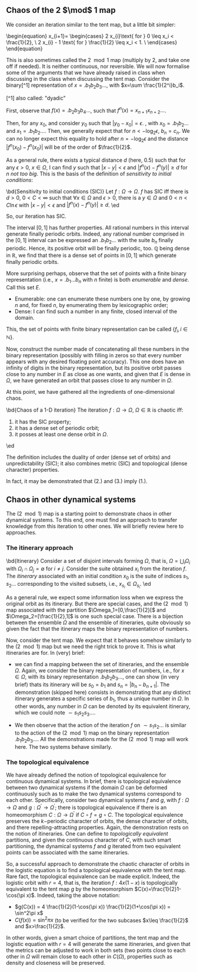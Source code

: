 ## Chaos of the 2 $\mod$ 1 map

We consider an iteration similar to the tent map, but a little bit simpler:

\begin{equation}
x_{i+1}=
\begin{cases}
2 x_{i}\text{ for } 0 \leq x_i < \frac{1}{2}, \\
2 x_{i} - 1 \text{ for } \frac{1}{2} \leq x_i < 1. \\
\end{cases}
\end{equation}

This is also sometimes called the $2 \mod 1$ map (multiply by 2, and take one off if needed). 
It is neither continuous, nor reversible. We will now formalise some of the arguments that we have already raised in class when discussing in the class when discussing the tent map. Consider the binary[^1] representation of $x=.b_1 b_2 b_3 \ldots$, with $x=\sum \frac{1}{2^i}b_i$. 

[^1] also called: "dyadic"

First, observe that $f(x)=.b_2b_3b_4\ldots$, such that $f^n(x)=x_{n+1}x_{n+2}\ldots$. 

Then, for any $x_0$, and consider $y_0$ such that $|y_0-x_0| = \epsilon$.
, with $x_0=.b_1b_2\ldots$ and  $x_1=.b_1b_2\ldots$. Then, we generally expect that for $n<-\log_2 \epsilon$, $b_n=c_n$. We can no longer expect this equality to hold after $n=-\log_2 \epsilon$ and the distance $|f^n(x_0)-f^n(x_0)|$ will be of the order of $\frac{1}{2}$. 

As a general rule, there exists a typical distance $d$ (here, 0.5) such that   for any $\epsilon>0$, $x\in\Omega$, I can find $y$ such that $|x-y|<\epsilon$ and $|f^n(x)-f^n(y)|\geq d$ for $n$ _not too big_. This is the basis of the definition of _sensitivity to initial conditions_: 

\bd{Sensitivity to initial conditions (SIC)}
Let $f:\Omega \rightarrow \Omega$. $f$ has SIC iff  there is $d>0$, $0<C<\infty$ such that $\forall x\in\Omega$ and $\epsilon>0$, there is a $y\in\Omega$ and $0<n<C\ln \epsilon$ with  $|x-y|<\epsilon$ and $|f^n(x)-f^n(y)|\geq d$. 
\ed

So, our iteration has SIC. 

The interval $[0,1]$ has further properties. All rational numbers in this interval generate finally periodic orbits. Indeed, any rational number comprised in the $[0,1]$ interval can be expressed an $.b_1b_2\ldots$ with the suite $b_n$ finally periodic. Hence, its positive orbit will be finally periodic, too. $\mathbb{Q}$ being dense in $\mathbb{R}$, we find that there is a dense set of points in $[0,1]$ which generate finally periodic orbits. 


More surprising perhaps, observe that the set of points with a finite binary representation (i.e., $x=.b_1\ldots b_n$ with $n$ finite) is both _enumerable_ and _dense_. Call this set $E$. 

- Enumerable: one can enumerate these numbers one by one, by growing $n$ and, for fixed $n$, by enumerating them by lexicographic order;
- Dense: I can find such a number in any finite, closed interval of the domain. 

This, the set of points with finite binary representation can be called $\{f_i, i\in\mathbb{N}\}$. 

Now, construct the number made of concatenating all these numbers in the binary representation (possibly with filling in zeros so that every number appears with any desired floating point accuracy). This one does have an infinity of digits in the binary representation, but its positive orbit passes close to any number in $E$ as close as one wants, and given that $E$ is dense in $\Omega$, we have generated an orbit that passes close to any number in $\Omega$. 

At this point, we have gathered all the ingredients of one-dimensional chaos. 

\bd{Chaos of a 1-D iteration}
The iteration $f:\Omega\rightarrow\Omega$, $\Omega \in \mathbb{R}$ is chaotic iff:

 1. it has the SIC property;
 2. it has a dense set of periodic orbit;
 3. it posses at least one dense orbit in $\Omega$. 

\ed

The definition includes the duality of order (dense set of orbits) and unpredictability (SIC); it also combines metric (SIC) and topological (dense character) properties. 

In fact, it may be demonstrated that (2.) and (3.) imply (1.). 

## Chaos in other dynamical systems

The $(2 \mod 1)$ map is a starting point to demonstrate chaos in other dynamical systems. To this end, one must find an approach to transfer knowledge from this iteration to other ones. We will briefly review here to approaches.

### The itinerary approach

\bd{Itinerary}
Consider a set of disjoint intervals forming $\Omega$, that is, $\Omega = \bigcup_{i} \Omega_i$ with $\Omega_i \cap \Omega_j = \emptyset$ for $i\neq j$. Consider the suite obtained $x_i$ from the iteration $f$. The _itinerary_ associated with an initial condition $x_0$ is the suite of indices $s_1, s_2 \ldots$ corresponding to the visited subsets, i.e., $x_{s_i} \in \Omega_{s_i}$. 
\ed

As a general rule, we expect some information loss when we express the original orbit as its itinerary. But there are special cases, and the $(2 \mod 1)$ map associated with the partition $\Omega_1=[0,\frac{1}{2}[$ and $\Omega_2=[\frac{1}{2},1[$ is one such special case. There is a bijection between the ensemble $\Omega$ and the ensemble of itineraries, quite obviously so given the fact that the itinerary maps the binary representation of numbers. 

Now, consider the tent map. We expect that it behaves somehow similarly to the $(2 \mod 1)$ map but we need the right trick to prove it. This is what itineraries are for. In (very) brief: 

 - we can find a mapping between the set of itineraries, and the ensemble $\Omega$. Again, we consider the binary representation of numbers, i.e., for $x\in\Omega$, with its binary representation $.b_1b_2b_3\ldots$, one can show (in very brief) thats its itinerary will be $s_0=b_1$ and $s_n=|b_n - b_{n+1}|$. The demonstration (skipped here) consists in demonstrating that any distinct itinerary generates a specific series of $b_1$, thus a unique number in $\Omega$. In other words, any number in $\Omega$ can be denoted by its equivalent itinerary, which we could note $\sim s_1s_2s_3\ldots$. 

 - We then observe that the action of the iteration $f$ on $\sim s_1s_2\ldots$ is similar to the action of the $(2 \mod 1)$ map on the binary representation $.b_1b_2b_3\ldots$. All the demonstrations made for the $(2 \mod 1)$ map will work here. The two systems behave similarly. 

### The topological equivalence

We have already defined the notion of topological equivalence for continuous dynamical systems. In brief, there is topological equivalence between two dynamical systems if the domain $\Omega$ can be deformed continuously such as to make the two dynamical systems correspond to each other. Specifically, consider two dynamical systems $f$ and $g$, with
$f:\Omega\rightarrow\Omega$ and
$g:\Omega^\prime \rightarrow \Omega^\prime$; there is topological equivalence if there is an homeomorphism
$C:\Omega \rightarrow \Omega^\prime$ if $C\circ f = g \circ C$. The topological equivalence preserves the $k-$periodic character of orbits, the dense character of orbits, and there repelling-attracting properties. Again, the demonstration rests on the notion of itineraries. One can define to _topologically equivalent_ partitions, and given the continuous character of $C$, with such smart partitioning, the dynamical systems $f$ and $g$ iterated from  two equivalent points can be associated with the same itineraries. 

So, a successful approach to demonstrate the chaotic character of orbits in the logistic equation is to find a topological equivalence with the tent map. Rare fact, the topological equivalence can be made explicit. Indeed, the logistic orbit with $r=4$, that is, the iteration $f:4x(1-x)$ is topologically equivalent to the tent map $g$ by the homeomorphism  $C(x)=\frac{1}{2}1-\cos(\pi x)$. Indeed, taking the above notation: 

- $g(C(x)) = 4 \frac{1}{2}(1-\cos(\pi x)) \frac{1}{2}(1+\cos(\pi x)) = \sin^2\pi x$
- $C(f(x)) = \sin^2\pi x$ (to be verified for the two subcases $x\leq \frac{1}{2}$ and $x>\frac{1}{2}$. 

In other words, given a smart choice of partitions, the tent map and the logistic equation with $r=4$ will generate the same itineraries, and given that the metrics can be adjusted to work in both sets (two points close to each other in $\Omega$ will remain close to each other in $C(\Omega)$, properties such as density and closeness will be preserved. 



